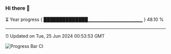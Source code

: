 ### Hi there 👋

⏳ Year progress { ██████████████▁▁▁▁▁▁▁▁▁▁▁▁▁▁▁▁ } 48.10 %

---

⏰ Updated on Tue, 25 Jun 2024 00:53:53 GMT

![Progress Bar CI](https://github.com/liununu/liununu/workflows/Progress%20Bar%20CI/badge.svg)
